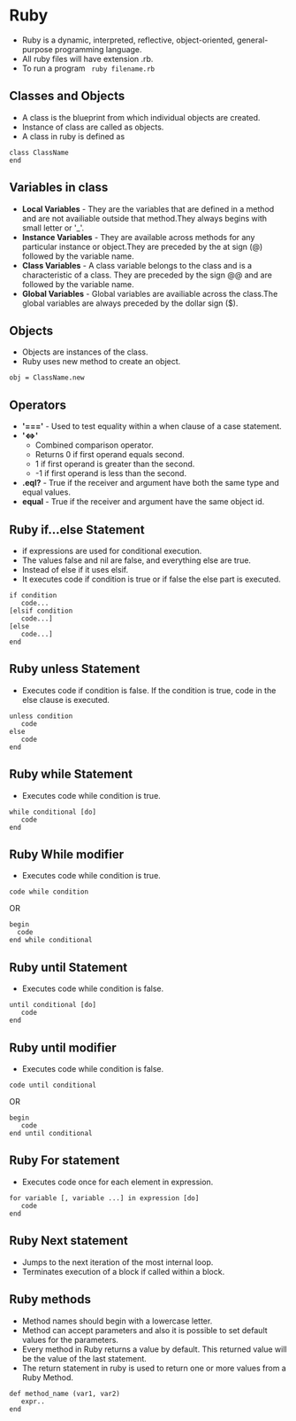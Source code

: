 # Ruby

- Ruby is a dynamic, interpreted, reflective, object-oriented, general-purpose programming language.
- All ruby files will have extension .rb.
- To run a program
``` ruby filename.rb```

## Classes and Objects

- A class is the blueprint from which individual objects are created. 
- Instance of class are called as objects.
- A class in ruby is defined as

``` 
class ClassName
end 
```

## Variables in class

- **Local Variables** - They are the variables that are defined in a method and are not availiable outside that method.They always begins with small letter or '_'.
- **Instance Variables** - They are available across methods for any particular instance or object.They are preceded by the at sign (@) followed by the variable name.
- **Class Variables** - A class variable belongs to the class and is a characteristic of a class. They are preceded by the sign @@ and are followed by the variable name.
- **Global Variables** - Global variables are availiable across the class.The global variables are always preceded by the dollar sign ($).

## Objects

- Objects are instances of the class.
- Ruby uses new method to create an object.

``` obj = ClassName.new ```

## Operators

- **'==='** - Used to test equality within a when clause of a case statement.
- **'<=>'** 
  - Combined comparison operator.
  - Returns 0 if first operand equals second.
  - 1 if first operand is greater than the second.
  - -1 if first operand is less than the second.
- **.eql?** - True if the receiver and argument have both the same type and equal values.
- **equal** - True if the receiver and argument have the same object id.
 
## Ruby if...else Statement

- if expressions are used for conditional execution. 
- The values false and nil are false, and everything else are true.
- Instead of else if it uses elsif.
- It executes code if condition is true or if false the else part is executed.

```
if condition 
   code...
[elsif condition
   code...]
[else
   code...]
end

```

## Ruby unless Statement

- Executes code if condition is false. If the condition is true, code in the else clause is executed.

```
unless condition
   code
else
   code 
end

```

## Ruby while Statement

- Executes code while condition is true.

```
while conditional [do]
   code
end
```

## Ruby While modifier

- Executes code while condition is true.

``` 
code while condition

```
OR
```
begin 
  code 
end while conditional
```
## Ruby until Statement

- Executes code while condition is false.

```
until conditional [do]
   code
end
```
## Ruby until modifier

- Executes code while condition is false.

```
code until conditional
```
OR

```
begin
   code
end until conditional
```
## Ruby For statement

- Executes code once for each element in expression.
```
for variable [, variable ...] in expression [do]
   code
end
```

## Ruby Next statement

- Jumps to the next iteration of the most internal loop.
- Terminates execution of a block if called within a block.

## Ruby methods

- Method names should begin with a lowercase letter.
- Method can accept parameters and also it is possible to set default values for the parameters.
- Every method in Ruby returns a value by default. This returned value will be the value of the last statement.
- The return statement in ruby is used to return one or more values from a Ruby Method.

```
def method_name (var1, var2)
   expr..
end
```
